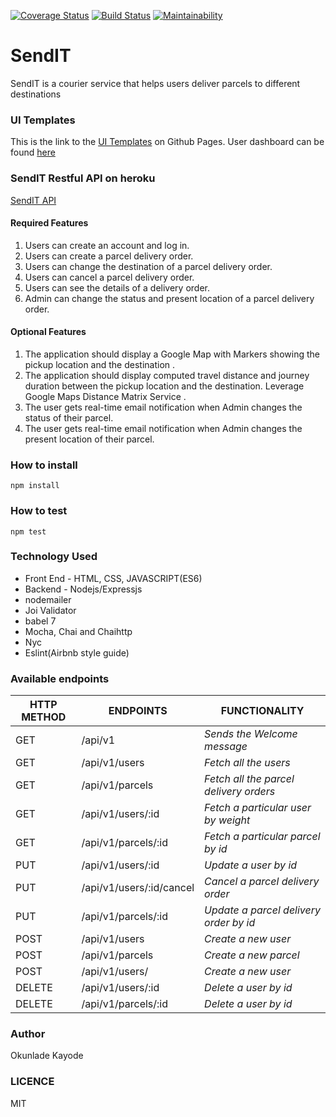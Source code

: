 [![Coverage Status](https://coveralls.io/repos/github/kayroy247/SendIT/badge.svg?branch=feature)](https://coveralls.io/github/kayroy247/SendIT?branch=feature) [![Build Status](https://travis-ci.org/kayroy247/SendIT.svg?branch=ch-TravisCi-Setup-161691793)](https://travis-ci.org/kayroy247/SendIT) [![Maintainability](https://api.codeclimate.com/v1/badges/c90808a7ebcd9f340f8c/maintainability)](https://codeclimate.com/github/kayroy247/SendIT/maintainability) 

# SendIT
SendIT is a courier service that helps users deliver parcels to different destinations

### UI Templates
This is the link to the [UI Templates](https://kayroy247.github.io/SendIT/) on Github Pages.
User dashboard can be found [here](https://kayroy247.github.io/SendIT/UI/userDashboard.html)

### SendIT Restful API on heroku
[SendIT API](https://sendit-1.herokuapp.com/)

#### Required Features
1. Users can create an account and log in.
2. Users can create a parcel delivery order.
3. Users can change the destination of a parcel delivery order.
4. Users can cancel a parcel delivery order.
5. Users can see the details of a delivery order.
6. Admin can change the status and present location of a parcel delivery order.

#### Optional Features 
1. The application should display a Google Map with Markers showing the pickup location
    and the destination .
2. The application should display computed travel distance and journey duration between
    the pickup location and the destination. Leverage Google Maps Distance Matrix Service .
3. The user gets real-time email notification when Admin changes the status of their        parcel.
4. The user gets real-time email notification when Admin changes the present location of
   their parcel.

### How to install
```
npm install

```
### How to test
```
npm test

```
### Technology Used
- Front End - HTML, CSS, JAVASCRIPT(ES6)
- Backend - Nodejs/Expressjs
- nodemailer
- Joi Validator
- babel 7
- Mocha, Chai and Chaihttp
- Nyc 
- Eslint(Airbnb style guide)
 


### Available endpoints
HTTP METHOD | ENDPOINTS | FUNCTIONALITY
--- | --- | ---
GET | /api/v1| *Sends the Welcome message*
GET | /api/v1/users   | *Fetch all the users*
GET | /api/v1/parcels   | *Fetch all the parcel delivery orders*
GET | /api/v1/users/:id   | *Fetch a particular user by weight*
GET | /api/v1/parcels/:id  | *Fetch a particular parcel by id*
PUT | /api/v1/users/:id  | *Update a user by id*
PUT | /api/v1/users/:id/cancel  | *Cancel a parcel delivery order*
PUT | /api/v1/parcels/:id  | *Update a parcel delivery order by id*
POST | /api/v1/users   | *Create a new user*
POST | /api/v1/parcels   | *Create a new parcel*
POST | /api/v1/users/   | *Create a new user*
DELETE | /api/v1/users/:id  | *Delete a user by id*
DELETE | /api/v1/parcels/:id  | *Delete a user by id*




### Author
Okunlade Kayode

### LICENCE
MIT




